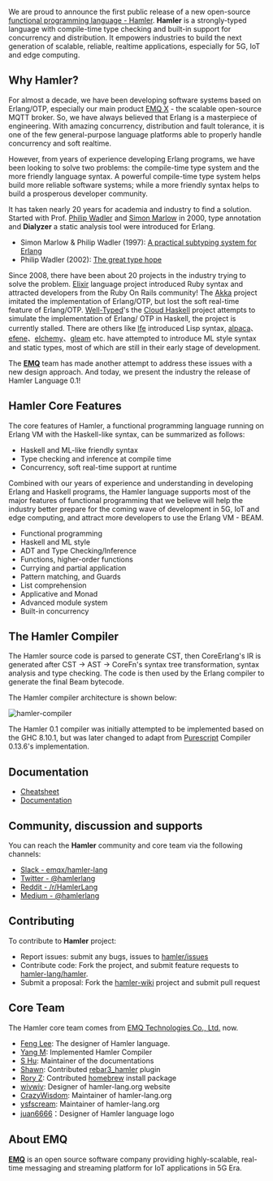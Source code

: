 We are proud to announce the first public release of a new open-source [functional programming language - Hamler](https://www.hamler-lang.org/). **Hamler** is a strongly-typed language with compile-time type checking and built-in support for concurrency and distribution. It empowers industries to build the next generation of scalable, reliable, realtime applications, especially for 5G, IoT and edge computing.

## Why Hamler?

For almost a decade, we have been developing software systems based on Erlang/OTP, especially our main product [EMQ X](https://github.com/emqx/emqx) - the scalable open-source MQTT broker. So, we have always believed that Erlang is a masterpiece of engineering. With amazing concurrency, distribution and fault tolerance, it is one of the few general-purpose language platforms able to properly handle concurrency and soft realtime.

However, from years of experience developing Erlang programs, we have been looking to solve two problems: the compile-time type system and the more friendly language syntax. A powerful compile-time type system helps build more reliable software systems; while a more friendly syntax helps to build a prosperous developer community.

It has taken nearly 20 years for academia and industry to find a solution. Started with Prof. [Philip Wadler](https://en.wikipedia.org/wiki/Philip_Wadler) and [Simon Marlow](https://simonmar.github.io/) in 2000, type annotation and **Dialyzer** a static analysis tool were introduced for Erlang.

- Simon Marlow & Philip Wadler (1997): [A practical subtyping system for Erlang](https://homepages.inf.ed.ac.uk/wadler/papers/erlang/erlang.pdf)
- Philip Wadler (2002):  [The great type hope](https://homepages.inf.ed.ac.uk/wadler/papers/erlang/erlang-slides.pdf)

Since 2008, there have been about 20 projects in the industry trying to solve the problem. [Elixir][ElixirSite] language project introduced Ruby syntax and attracted developers from the Ruby On Rails community! The [Akka][AkkaSite] project imitated the implementation of Erlang/OTP, but lost the soft real-time feature of Erlang/OTP. [Well-Typed][WellTypedSite]'s the [Cloud Haskell][CloudHaskellSite] project attempts to simulate the implementation of Erlang/ OTP in Haskell, the project is currently stalled. There are others like [lfe][lfeSite] introduced Lisp syntax, [alpaca][alpacaSite]、[efene][efeneSite]、[elchemy][elchemySite]、[gleam][gleamSite] etc. have attempted to introduce ML style syntax and static types, most of which are still in their early stage of development.

The [**EMQ**](https://github.com/emqx/) team has made another attempt to address these issues with a new design approach. And today, we present the industry the release of Hamler Language 0.1!

[AkkaSite]: https://akka.io/ "Akka Site"
[alpacaSite]: https://github.com/alpaca-lang/alpaca/ "alpaca Site"
[CloudHaskellSite]: https://github.com/haskell-distributed/ "CloudHaskell Site"
[ElixirSite]: https://github.com/elixir-lang/elixir/ "Elixir Site"
[efeneSite]: https://github.com/efene/efene/ "efene Site"
[elchemySite]: https://github.com/wende/elchemy/ "elchemy Site"
[gleamSite]: https://github.com/gleam-lang/gleam/ "gleam Site"
[lfeSite]: https://github.com/rvirding/lfe/ "lfe Site"
[WellTypedSite]: https://www.well-typed.com/ "Well-Typed Site"

## **Hamler Core Features**

The core features of Hamler, a functional programming language running on Erlang VM with the Haskell-like syntax, can be summarized as follows:

- Haskell and ML-like friendly syntax
- Type checking and inference at compile time
- Concurrency, soft real-time support at runtime

Combined with our years of experience and understanding in developing Erlang and Haskell programs, the Hamler language supports most of the major features of functional programming that we believe will help the industry better prepare for the coming wave of development in 5G, IoT and edge computing, and attract more developers to use the Erlang VM - BEAM.

- Functional programming
- Haskell and ML style
- ADT and Type Checking/Inference
- Functions, higher-order functions
- Currying and partial application
- Pattern matching, and Guards
- List comprehension
- Applicative and Monad
- Advanced module system
- Built-in concurrency

## **The Hamler Compiler**

The Hamler source code is parsed to generate CST, then CoreErlang's IR is generated after CST -> AST -> CoreFn's syntax tree transformation, syntax analysis and type checking. The code is then used by the Erlang compiler to generate the final Beam bytecode.

The Hamler compiler architecture is shown below:

![hamler-compiler](https://static.emqx.net/images/28c4497efb066b3162c6b921bd3cd320.png)

The Hamler 0.1 compiler was initially attempted to be implemented based on the GHC 8.10.1, but was later changed to adapt from [Purescript](https://www.purescript.org/) Compiler 0.13.6's implementation.

## **Documentation**

- [Cheatsheet](https://github.com/hamler-lang/documentation/blob/master/Cheatsheet.md)
- [Documentation](https://github.com/hamler-lang/documentation/)

## **Community, discussion and supports**

You can reach the **Hamler** community and core team via the following channels:

- [Slack - emqx/hamler-lang](https://slack-invite.emqx.io/)
- [Twitter - @hamlerlang](https://twitter.com/hamlerlang/)
- [Reddit - /r/HamlerLang](https://www.reddit.com/r/HamlerLang/)
- [Medium - @hamlerlang](https://medium.com/@hamlerlang/)

## **Contributing**

To contribute to **Hamler** project:

- Report issues: submit any bugs, issues to [hamler/issues][hamler-issues]
- Contribute code: Fork the project, and submit feature requests to [hamler-lang/hamler][hamler-project].
- Submit a proposal: Fork the [hamler-wiki][hamler-wiki] project and submit pull request

## **Core Team**

The Hamler core team comes from [EMQ Technologies Co., Ltd.](https://www.emqx.com/en) now.

- [Feng Lee](https://github.com/emqplus): The designer of Hamler language.
- [Yang M](https://github.com/EMQ-YangM): Implemented Hamler Compiler
- [S Hu](https://github.com/SjWho): Maintainer of the documentations
- [Shawn](https://github.com/terry-xiaoyu): Contributed [rebar3_hamler][rebar3_hamler] plugin
- [Rory Z](https://github.com/zhanghongtong): Contributed [homebrew][homebrew] install package
- [wivwiv](https://github.com/wivwiv): Designer of hamler-lang.org website
- [CrazyWisdom](https://github.com/CrazyWisdom): Maintainer of hamler-lang.org
- [ysfscream](https://github.com/ysfscream): Maintainer of hamler-lang.org
- [juan6666](https://github.com/juan6666)：Designer of Hamler language logo

## **About EMQ**

[**EMQ**](https://www.emqx.com/en) is an open source software company providing highly-scalable, real-time messaging and streaming platform for IoT applications in 5G Era.

[hamler-issues]: https://github.com/hamler-lang/hamler/issues
[hamler-project]: https://github.com/hamler-lang/hamler
[hamler-wiki]: https://github.com/hamler-lang/hamler-wiki
[homebrew]: https://github.com/hamler-lang/homebrew-hamler
[rebar3_hamler]: https://github.com/hamler-lang/rebar3_hamler